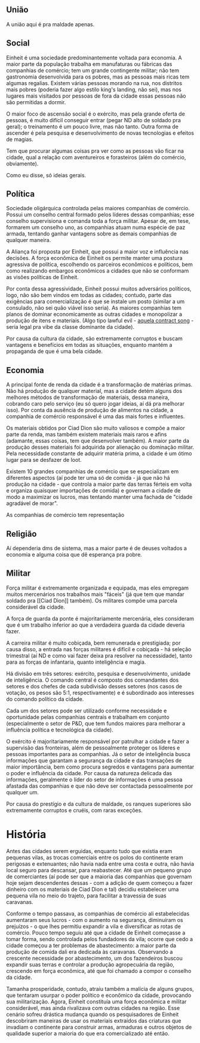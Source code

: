 
## União

A união aqui é pra maldade apenas.

## Social

Einheit é uma sociedade predominantemente voltada para economia. A maior parte da população trabalha em manufaturas ou fábricas das companhias de comércio; tem um grande contingente militar; não tem gastronomia desenvolvida para os pobres, mas as pessoas mais ricas tem algumas regalias. Existem várias pessoas morando na rua, nos distritos mais pobres (poderia fazer algo estilo king's landing, não sei), mas nos lugares mais visitados por pessoas de fora da cidade essas pessoas não são permitidas a dormir.

O maior foco de ascensão social é o exército, mas pela grande oferta de pessoas, é muito difícil conseguir entrar (pegar ND alto de soldado pra geral); o treinamento é um pouco livre, mas não tanto. Outra forma de ascender é pela pesquisa e desenvolvimento de novas tecnologias e efeitos de magias.

Tem que procurar algumas coisas pra ver como as pessoas vão ficar na cidade, qual a relação com aventureiros e forasteiros (além do comércio, obviamente).

Como eu disse, só ideias gerais.

## Política

Sociedade oligárquica controlada pelas maiores companhias de comércio. Possui um conselho central formado pelos líderes dessas companhias; esse conselho supervisiona e comanda toda a força militar. Apesar de, em tese, formarem um conselho uno, as companhias atuam numa espécie de paz armada, tentando ganhar vantagens sobre as demais companhias de qualquer maneira.

A Aliança foi proposta por Einheit, que possui a maior voz e influência nas decisões. A força econômica de Einheit os permite manter uma postura agressiva de política, escolhendo os parceiros econômicos e políticos, bem como realizando embargos econômicos a cidades que não se conformam as visões políticas de Einheit.

Por conta dessa agressividade, Einheit possui muitos adversários políticos, logo, não são bem vindos em todas as cidades; contudo, parte das exigências para comercialização é que se instale um posto (similar a um consulado, não sei quão viável isso seria). As maiores companhias tem planos de dominar economicamente as outras cidades e monopolizar a produção de itens e materiais. (Algo tipo lawful evil - [aquela contract song](https://www.youtube.com/watch?v=vvANy49Kqhw) - seria legal pra vibe da classe dominante da cidade).

Por causa da cultura da cidade, são extremamente corruptos e buscam vantagens e benefícios em todas as situações, enquanto mantém a propaganda de que é uma bela cidade.

## Economia

A principal fonte de renda da cidade é a transformação de matérias primas. Não há produção de qualquer material, mas a cidade detém alguns dos melhores métodos de transformação de materiais, dessa maneira, cobrando caro pelo serviço (eu só quero jogar ideias, aí dá pra melhorar isso). Por conta da ausência de produção de alimentos na cidade, a companhia de comércio responsável é uma das mais fortes e influentes.

Os materiais obtidos por Ciad Dìon são muito valiosos e compõe a maior parte da renda, mas também existem materiais mais raros e afins (adamante, essas coisas, tem que desenvolver também). A maior parte da produção desses materiais foi adquirida por alienação ou dominação militar. Pela necessidade constante de adquirir matéria prima, a cidade é um ótimo lugar para se desfazer de loot.

Existem 10 grandes companhias de comércio que se especializam em diferentes aspectos (aí pode ter uma só de comida - já que não há produção na cidade - que controla a maior parte das terras férteis em volta e organiza quaisquer importações de comida) e governam a cidade de modo a maximizar os lucros, mas tentando manter uma fachada de "cidade agradável de morar".

As companhias de comércio tem representação

## Religião

Aí dependeria dms de sistema, mas a maior parte é de deuses voltados a economia e alguma coisa que dê esperança pra pobre.

## Militar

Força militar é extremamente organizada e equipada, mas eles empregam muitos mercenários nos trabalhos mais "fáceis" (já que tem que mandar soldado pra [[Ciad Dìon]] também). Os militares compõe uma parcela considerável da cidade.

A força de guarda da ponte é majoritariamente mercenária, eles consideram que é um trabalho inferior ao que a verdadeira guarda da cidade deveria fazer.

A carreira militar é muito cobiçada, bem remunerada e prestigiada; por causa disso, a entrada nas forças militares é difícil e cobiçada - há seleção trimestral (aí ND e como vai fazer deixa pra resolver na necessidade), tanto para as forças de infantaria, quanto inteligência e magia.

Há divisão em três setores: exército, pesquisa e desenvolvimento, unidade de inteligência. O comando central é composto dos comandantes dos setores e dos chefes de cada subdivisão desses setores (nos casos de votação, os pesos são 5:1, respectivamente) e é subordinado aos interesses do comando político da cidade.

Cada um dos setores pode ser utilizado conforme necessidade e oportunidade pelas companhias centrais e trabalham em conjunto (especialmente o setor de P&D, que tem fundos maiores para melhorar a influência política e tecnológica da cidade).

O exército é majoritariamente responsável por patrulhar a cidade e fazer a supervisão das fronteiras, além de pessoalmente proteger os líderes e pessoas importantes para as companhias. Já o setor de inteligência busca informações que garantam a segurança da cidade e das transações de maior importância, bem como procura segredos e vantagens para aumentar o poder e influência da cidade. Por causa da natureza delicada das informações, geralmente o líder do setor de informações é uma pessoa afastada das companhias e que não deve ser contactada pessoalmente por qualquer um.

Por causa do prestígio e da cultura de maldade, os ranques superiores são extremamente corruptos e cruéis, com raras exceções.

# História

Antes das cidades serem erguidas, enquanto tudo que existia eram pequenas vilas, as trocas comerciais entre os polos do continente eram perigosas e extenuantes; não havia nada entre uma costa e outra, não havia local seguro para descansar, para reabastecer. Até que um pequeno grupo de comerciantes (aí pode ser que a maioria das companhias que governam hoje sejam descendentes dessas - com a adição de quem começou a fazer dinheiro com os materiais de Ciad Dìon e tal) decidiu estabelecer uma pequena vila no meio do trajeto, para facilitar a travessia de suas caravanas.

Conforme o tempo passava, as companhias de comércio ali estabelecidas aumentaram seus lucros - com o aumento na segurança, diminuíram os prejuízos - o que lhes permitiu expandir a vila e diversificar as rotas de comércio. Pouco tempo seguiu até que a cidade de Einheit começasse a tomar forma, sendo controlada pelos fundadores da vila; ocorre que cedo a cidade começou a ter problemas de abastecimento: a maior parte da produção de comida dali era dedicada às caravanas. Observando a crescente necessidade por abastecimento, um dos fazendeiros buscou expandir suas terras e controlar a produção agropecuária da região, crescendo em força econômica, até que foi chamado a compor o conselho da cidade.

Tamanha prosperidade, contudo, atraiu também a malícia de alguns grupos, que tentaram usurpar o poder político e econômico da cidade, provocando sua militarização. Agora, Einheit constituía uma força econômica e militar considerável, mas ainda rivalizava com outras cidades na região. Esse cenário sofreu drástica mudança quando os pesquisadores de Einheit descobriram maneiras de usar os materiais extraídos das criaturas que invadiam o continente para construir armas, armaduras e outros objetos de qualidade superior a maioria do que era comercializado até então.